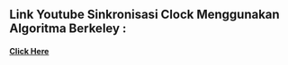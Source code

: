 ## Link Youtube Sinkronisasi Clock Menggunakan Algoritma Berkeley : 
#### [Click Here](https://youtu.be/Aoa52LYbPiQ)
